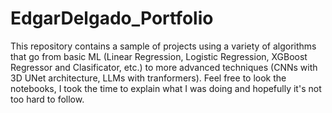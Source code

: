 # EdgarDelgado_Portfolio
This repository contains a sample of projects using a variety of algorithms that go from basic ML (Linear Regression, Logistic Regression, XGBoost Regressor and Clasificator, etc.) to more advanced techniques (CNNs with 3D UNet architecture, LLMs with tranformers). Feel free to look the notebooks, I took the time to explain what I was doing and hopefully it's not too hard to follow.
